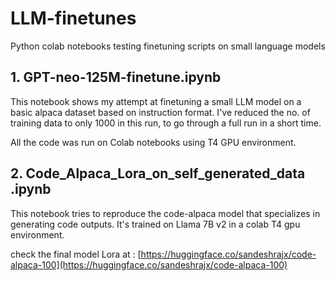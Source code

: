 # LLM-finetunes
Python colab notebooks testing finetuning scripts on small language models 

## 1. GPT-neo-125M-finetune.ipynb
This notebook shows my attempt at finetuning a small LLM model on a basic alpaca dataset based on instruction format. I've reduced the no. of training data to only 1000 in this run, to go through a full run in a short time.

All the code was run on Colab notebooks using T4 GPU environment.
## 2. Code_Alpaca_Lora_on_self_generated_data .ipynb
This notebook tries to reproduce the code-alpaca model that specializes in generating code outputs. It's trained on Llama 7B v2 in a colab T4 gpu environment. 

check the final model Lora at : [https://huggingface.co/sandeshrajx/code-alpaca-100](https://huggingface.co/sandeshrajx/code-alpaca-100)
